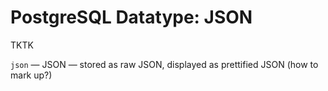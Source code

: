 # PostgreSQL Datatype: JSON

TKTK

`json` — JSON — stored as raw JSON, displayed as prettified JSON (how to mark up?)